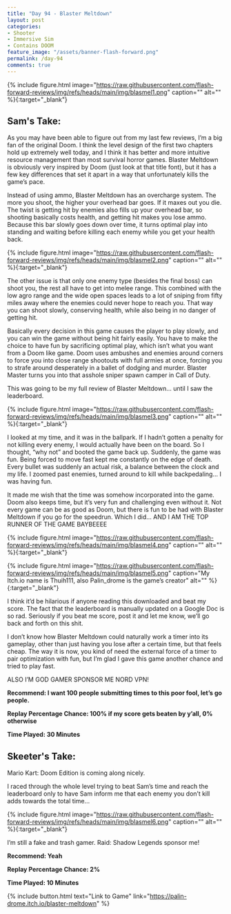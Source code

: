 ```yaml
---
title: "Day 94 - Blaster Meltdown"
layout: post
categories:
- Shooter
- Immersive Sim
- Contains DOOM
feature_image: "/assets/banner-flash-forward.png"
permalink: /day-94
comments: true
---
```


{% include figure.html image="https://raw.githubusercontent.com/flash-forward-reviews/img/refs/heads/main/img/blasmel1.png" caption="" alt="" %}{:target="_blank"}

## Sam's Take:

As you may have been able to figure out from my last few reviews, I’m a big fan of the original Doom. I think the level design of the first two chapters hold up extremely well today, and I think it has better and more intuitive resource management than most survival horror games. Blaster Meltdown is obviously very inspired by Doom (just look at that title font), but it has a few key differences that set it apart in a way that unfortunately kills the game’s pace.

Instead of using ammo, Blaster Meltdown has an overcharge system. The more you shoot, the higher your overhead bar goes. If it maxes out you die. The twist is getting hit by enemies also fills up your overhead bar, so shooting basically costs health, and getting hit makes you lose ammo. Because this bar slowly goes down over time, it turns optimal play into standing and waiting before killing each enemy while you get your health back.

{% include figure.html image="https://raw.githubusercontent.com/flash-forward-reviews/img/refs/heads/main/img/blasmel2.png" caption="" alt="" %}{:target="_blank"}

The other issue is that only one enemy type (besides the final boss) can shoot you, the rest all have to get into melee range. This combined with the low agro range and the wide open spaces leads to a lot of sniping from fifty miles away where the enemies could never hope to reach you. That way you can shoot slowly, conserving health, while also being in no danger of getting hit.

Basically every decision in this game causes the player to play slowly, and you can win the game without being hit fairly easily. You have to make the choice to have fun by sacrificing optimal play, which isn’t what you want from a Doom like game. Doom uses ambushes and enemies around corners to force you into close range shootouts with full armies at once, forcing you to strafe around desperately in a ballet of dodging and murder. Blaster Master turns you into that asshole sniper spawn camper in Call of Duty.

This was going to be my full review of Blaster Meltdown... until I saw the leaderboard.

{% include figure.html image="https://raw.githubusercontent.com/flash-forward-reviews/img/refs/heads/main/img/blasmel3.png" caption="" alt="" %}{:target="_blank"}

I looked at my time, and it was in the ballpark. If I hadn’t gotten a penalty for not killing every enemy, I would actually have been on the board. So I thought, “why not” and booted the game back up. Suddenly, the game was fun. Being forced to move fast kept me constantly on the edge of death. Every bullet was suddenly an actual risk, a balance between the clock and my life. I zoomed past enemies, turned around to kill while backpedaling... I was having fun.

It made me wish that the time was somehow incorporated into the game. Doom also keeps time, but it’s very fun and challenging even without it. Not every game can be as good as Doom, but there is fun to be had with Blaster Meltdown if you go for the speedrun. Which I did... AND I AM THE TOP RUNNER OF THE GAME BAYBEEEE

{% include figure.html image="https://raw.githubusercontent.com/flash-forward-reviews/img/refs/heads/main/img/blasmel4.png" caption="" alt="" %}{:target="_blank"}

{% include figure.html image="https://raw.githubusercontent.com/flash-forward-reviews/img/refs/heads/main/img/blasmel5.png" caption="My Itch.io name is Thuih111, also Palin_drome is the game’s creator" alt="" %}{:target="_blank"}

I think it’d be hilarious if anyone reading this downloaded and beat my score. The fact that the leaderboard is manually updated on a Google Doc is so rad. Seriously if you beat me score, post it and let me know, we’ll go back and forth on this shit.

I don’t know how Blaster Meltdown could naturally work a timer into its gameplay, other than just having you lose after a certain time, but that feels cheap. The way it is now, you kind of need the external force of a timer to pair optimization with fun, but I’m glad I gave this game another chance and tried to play fast.

ALSO I’M GOD GAMER SPONSOR ME NORD VPN!

**Recommend: I want 100 people submitting times to this poor fool, let’s go people.**

**Replay Percentage Chance: 100% if my score gets beaten by y’all, 0% otherwise**

**Time Played: 30 Minutes**

## Skeeter's Take:

Mario Kart: Doom Edition is coming along nicely. 

I raced through the whole level trying to beat Sam’s time and reach the leaderboard only to have Sam inform me that each enemy you don’t kill adds towards the total time…

{% include figure.html image="https://raw.githubusercontent.com/flash-forward-reviews/img/refs/heads/main/img/blasmel6.png" caption="" alt="" %}{:target="_blank"}

I’m still a fake and trash gamer. Raid: Shadow Legends sponsor me!

**Recommend: Yeah** 

**Replay Percentage Chance: 2%**

**Time Played: 10 Minutes**

{% include button.html text="Link to Game" link="https://palin-drome.itch.io/blaster-meltdown" %}